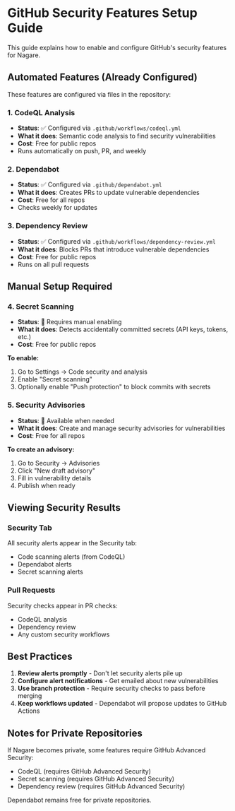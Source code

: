 # GitHub Security Features Setup Guide

This guide explains how to enable and configure GitHub's security features for Nagare.

## Automated Features (Already Configured)

These features are configured via files in the repository:

### 1. CodeQL Analysis
- **Status**: ✅ Configured via `.github/workflows/codeql.yml`
- **What it does**: Semantic code analysis to find security vulnerabilities
- **Cost**: Free for public repos
- Runs automatically on push, PR, and weekly

### 2. Dependabot
- **Status**: ✅ Configured via `.github/dependabot.yml`
- **What it does**: Creates PRs to update vulnerable dependencies
- **Cost**: Free for all repos
- Checks weekly for updates

### 3. Dependency Review
- **Status**: ✅ Configured via `.github/workflows/dependency-review.yml`
- **What it does**: Blocks PRs that introduce vulnerable dependencies
- **Cost**: Free for public repos
- Runs on all pull requests

## Manual Setup Required

### 4. Secret Scanning
- **Status**: 🔄 Requires manual enabling
- **What it does**: Detects accidentally committed secrets (API keys, tokens, etc.)
- **Cost**: Free for public repos

**To enable:**
1. Go to Settings → Code security and analysis
2. Enable "Secret scanning"
3. Optionally enable "Push protection" to block commits with secrets

### 5. Security Advisories
- **Status**: 🔄 Available when needed
- **What it does**: Create and manage security advisories for vulnerabilities
- **Cost**: Free for all repos

**To create an advisory:**
1. Go to Security → Advisories
2. Click "New draft advisory"
3. Fill in vulnerability details
4. Publish when ready

## Viewing Security Results

### Security Tab
All security alerts appear in the Security tab:
- Code scanning alerts (from CodeQL)
- Dependabot alerts
- Secret scanning alerts

### Pull Requests
Security checks appear in PR checks:
- CodeQL analysis
- Dependency review
- Any custom security workflows

## Best Practices

1. **Review alerts promptly** - Don't let security alerts pile up
2. **Configure alert notifications** - Get emailed about new vulnerabilities
3. **Use branch protection** - Require security checks to pass before merging
4. **Keep workflows updated** - Dependabot will propose updates to GitHub Actions

## Notes for Private Repositories

If Nagare becomes private, some features require GitHub Advanced Security:
- CodeQL (requires GitHub Advanced Security)
- Secret scanning (requires GitHub Advanced Security)
- Dependency review (requires GitHub Advanced Security)

Dependabot remains free for private repositories.